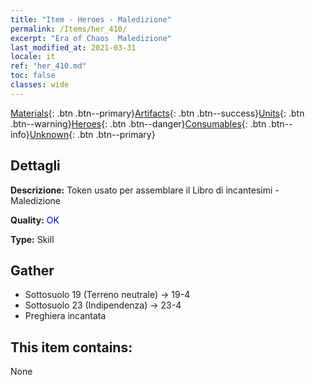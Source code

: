 ```yaml
---
title: "Item - Heroes - Maledizione"
permalink: /Items/her_410/
excerpt: "Era of Chaos  Maledizione"
last_modified_at: 2021-03-31
locale: it
ref: "her_410.md"
toc: false
classes: wide
---
```

 [Materials](/it/Items/){: .btn .btn--primary}[Artifacts](/it/Items/Artifacts/){: .btn .btn--success}[Units](/it/Items/Units/){: .btn .btn--warning}[Heroes](/it/Items/Heroes/){: .btn .btn--danger}[Consumables](/it/Items/Consumables/){: .btn .btn--info}[Unknown](/it/Items/Unknown/){: .btn .btn--primary}

## Dettagli
 **Descrizione:** Token usato per assemblare il Libro di incantesimi - Maledizione

 **Quality:** <span style="color: #0000CD">OK</span>

 **Type:** Skill

## Gather

*    Sottosuolo 19 (Terreno neutrale) -> 19-4 
*    Sottosuolo 23 (Indipendenza) -> 23-4 
*    Preghiera incantata 

## This item contains:

  None

